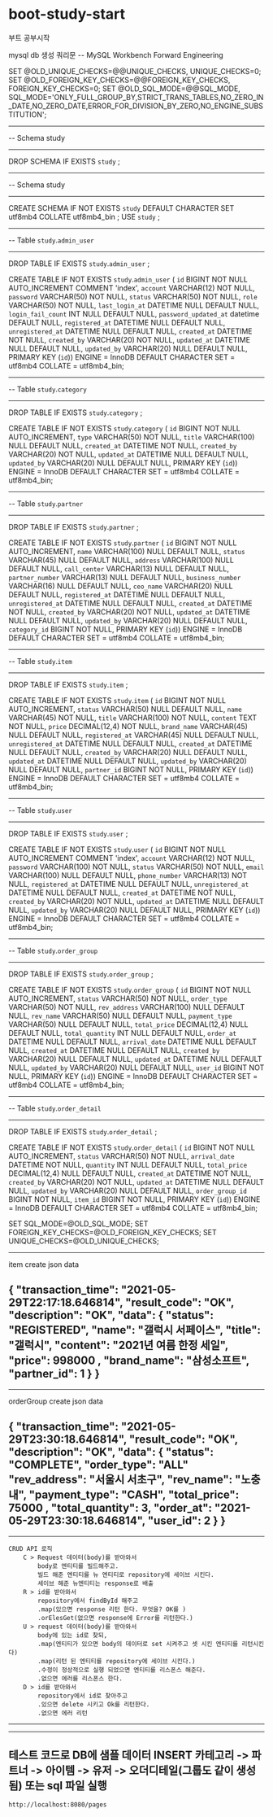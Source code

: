 # boot-study-start
부트 공부시작

mysql db 생성 쿼리문
-- MySQL Workbench Forward Engineering

SET @OLD_UNIQUE_CHECKS=@@UNIQUE_CHECKS, UNIQUE_CHECKS=0;
SET @OLD_FOREIGN_KEY_CHECKS=@@FOREIGN_KEY_CHECKS, FOREIGN_KEY_CHECKS=0;
SET @OLD_SQL_MODE=@@SQL_MODE, SQL_MODE='ONLY_FULL_GROUP_BY,STRICT_TRANS_TABLES,NO_ZERO_IN_DATE,NO_ZERO_DATE,ERROR_FOR_DIVISION_BY_ZERO,NO_ENGINE_SUBSTITUTION';

-- -----------------------------------------------------
-- Schema study
-- -----------------------------------------------------
DROP SCHEMA IF EXISTS `study` ;

-- -----------------------------------------------------
-- Schema study
-- -----------------------------------------------------
CREATE SCHEMA IF NOT EXISTS `study` DEFAULT CHARACTER SET utf8mb4 COLLATE utf8mb4_bin ;
USE `study` ;

-- -----------------------------------------------------
-- Table `study`.`admin_user`
-- -----------------------------------------------------
DROP TABLE IF EXISTS `study`.`admin_user` ;

CREATE TABLE IF NOT EXISTS `study`.`admin_user` (
  `id` BIGINT NOT NULL AUTO_INCREMENT COMMENT 'index',
  `account` VARCHAR(12) NOT NULL,
  `password` VARCHAR(50) NOT NULL,
  `status` VARCHAR(50) NOT NULL,
  `role` VARCHAR(50) NOT NULL,
  `last_login_at` DATETIME NULL DEFAULT NULL,
  `login_fail_count` INT NULL DEFAULT NULL,
  `password_updated_at` datetime DEFAULT NULL,
  `registered_at` DATETIME NULL DEFAULT NULL,
  `unregistered_at` DATETIME NULL DEFAULT NULL,
  `created_at` DATETIME NOT NULL,
  `created_by` VARCHAR(20) NOT NULL,
  `updated_at` DATETIME NULL DEFAULT NULL,
  `updated_by` VARCHAR(20) NULL DEFAULT NULL,
  PRIMARY KEY (`id`))
ENGINE = InnoDB
DEFAULT CHARACTER SET = utf8mb4
COLLATE = utf8mb4_bin;


-- -----------------------------------------------------
-- Table `study`.`category`
-- -----------------------------------------------------
DROP TABLE IF EXISTS `study`.`category` ;

CREATE TABLE IF NOT EXISTS `study`.`category` (
  `id` BIGINT NOT NULL AUTO_INCREMENT,
  `type` VARCHAR(50) NOT NULL,
  `title` VARCHAR(100) NULL DEFAULT NULL,
  `created_at` DATETIME NOT NULL,
  `created_by` VARCHAR(20) NOT NULL,
  `updated_at` DATETIME NULL DEFAULT NULL,
  `updated_by` VARCHAR(20) NULL DEFAULT NULL,
  PRIMARY KEY (`id`))
ENGINE = InnoDB
DEFAULT CHARACTER SET = utf8mb4
COLLATE = utf8mb4_bin;


-- -----------------------------------------------------
-- Table `study`.`partner`
-- -----------------------------------------------------
DROP TABLE IF EXISTS `study`.`partner` ;

CREATE TABLE IF NOT EXISTS `study`.`partner` (
  `id` BIGINT NOT NULL AUTO_INCREMENT,
  `name` VARCHAR(100) NULL DEFAULT NULL,
  `status` VARCHAR(45) NULL DEFAULT NULL,
  `address` VARCHAR(100) NULL DEFAULT NULL,
  `call_center` VARCHAR(13) NULL DEFAULT NULL,
  `partner_number` VARCHAR(13) NULL DEFAULT NULL,
  `business_number` VARCHAR(16) NULL DEFAULT NULL,
  `ceo_name` VARCHAR(20) NULL DEFAULT NULL,
  `registered_at` DATETIME NULL DEFAULT NULL,
  `unregistered_at` DATETIME NULL DEFAULT NULL,
  `created_at` DATETIME NOT NULL,
  `created_by` VARCHAR(20) NOT NULL,
  `updated_at` DATETIME NULL DEFAULT NULL,
  `updated_by` VARCHAR(20) NULL DEFAULT NULL,
  `category_id` BIGINT NOT NULL,
  PRIMARY KEY (`id`))
ENGINE = InnoDB
DEFAULT CHARACTER SET = utf8mb4
COLLATE = utf8mb4_bin;


-- -----------------------------------------------------
-- Table `study`.`item`
-- -----------------------------------------------------
DROP TABLE IF EXISTS `study`.`item` ;

CREATE TABLE IF NOT EXISTS `study`.`item` (
  `id` BIGINT NOT NULL AUTO_INCREMENT,
  `status` VARCHAR(50) NULL DEFAULT NULL,
  `name` VARCHAR(45) NOT NULL,
  `title` VARCHAR(100) NOT NULL,
  `content` TEXT NOT NULL,
  `price` DECIMAL(12,4) NOT NULL,
  `brand_name` VARCHAR(45) NULL DEFAULT NULL,
  `registered_at` VARCHAR(45) NULL DEFAULT NULL,
  `unregistered_at` DATETIME NULL DEFAULT NULL,
  `created_at` DATETIME NULL DEFAULT NULL,
  `created_by` VARCHAR(20) NULL DEFAULT NULL,
  `updated_at` DATETIME NULL DEFAULT NULL,
  `updated_by` VARCHAR(20) NULL DEFAULT NULL,
  `partner_id` BIGINT NOT NULL,
  PRIMARY KEY (`id`))
ENGINE = InnoDB
DEFAULT CHARACTER SET = utf8mb4
COLLATE = utf8mb4_bin;


-- -----------------------------------------------------
-- Table `study`.`user`
-- -----------------------------------------------------
DROP TABLE IF EXISTS `study`.`user` ;

CREATE TABLE IF NOT EXISTS `study`.`user` (
  `id` BIGINT NOT NULL AUTO_INCREMENT COMMENT 'index',
  `account` VARCHAR(12) NOT NULL,
  `password` VARCHAR(100) NOT NULL,
  `status` VARCHAR(50) NOT NULL,
  `email` VARCHAR(100) NULL DEFAULT NULL,
  `phone_number` VARCHAR(13) NOT NULL,
  `registered_at` DATETIME NULL DEFAULT NULL,
  `unregistered_at` DATETIME NULL DEFAULT NULL,
  `created_at` DATETIME NOT NULL,
  `created_by` VARCHAR(20) NOT NULL,
  `updated_at` DATETIME NULL DEFAULT NULL,
  `updated_by` VARCHAR(20) NULL DEFAULT NULL,
  PRIMARY KEY (`id`))
ENGINE = InnoDB
DEFAULT CHARACTER SET = utf8mb4
COLLATE = utf8mb4_bin;


-- -----------------------------------------------------
-- Table `study`.`order_group`
-- -----------------------------------------------------
DROP TABLE IF EXISTS `study`.`order_group` ;

CREATE TABLE IF NOT EXISTS `study`.`order_group` (
  `id` BIGINT NOT NULL AUTO_INCREMENT,
  `status` VARCHAR(50) NOT NULL,
  `order_type` VARCHAR(50) NOT NULL,
  `rev_address` VARCHAR(100) NULL DEFAULT NULL,
  `rev_name` VARCHAR(50) NULL DEFAULT NULL,
  `payment_type` VARCHAR(50) NULL DEFAULT NULL,
  `total_price` DECIMAL(12,4) NULL DEFAULT NULL,
  `total_quantity` INT NULL DEFAULT NULL,
  `order_at` DATETIME NULL DEFAULT NULL,
  `arrival_date` DATETIME NULL DEFAULT NULL,
  `created_at` DATETIME NULL DEFAULT NULL,
  `created_by` VARCHAR(20) NULL DEFAULT NULL,
  `updated_at` DATETIME NULL DEFAULT NULL,
  `updated_by` VARCHAR(20) NULL DEFAULT NULL,
  `user_id` BIGINT NOT NULL,
  PRIMARY KEY (`id`))
ENGINE = InnoDB
DEFAULT CHARACTER SET = utf8mb4
COLLATE = utf8mb4_bin;


-- -----------------------------------------------------
-- Table `study`.`order_detail`
-- -----------------------------------------------------
DROP TABLE IF EXISTS `study`.`order_detail` ;

CREATE TABLE IF NOT EXISTS `study`.`order_detail` (
  `id` BIGINT NOT NULL AUTO_INCREMENT,
  `status` VARCHAR(50) NOT NULL,
  `arrival_date` DATETIME NOT NULL,
  `quantity` INT NULL DEFAULT NULL,
  `total_price` DECIMAL(12,4) NULL DEFAULT NULL,
  `created_at` DATETIME NOT NULL,
  `created_by` VARCHAR(20) NOT NULL,
  `updated_at` DATETIME NULL DEFAULT NULL,
  `updated_by` VARCHAR(20) NULL DEFAULT NULL,
  `order_group_id` BIGINT NOT NULL,
  `item_id` BIGINT NOT NULL,
  PRIMARY KEY (`id`))
ENGINE = InnoDB
DEFAULT CHARACTER SET = utf8mb4
COLLATE = utf8mb4_bin;


SET SQL_MODE=@OLD_SQL_MODE;
SET FOREIGN_KEY_CHECKS=@OLD_FOREIGN_KEY_CHECKS;
SET UNIQUE_CHECKS=@OLD_UNIQUE_CHECKS;

---------------------------------------------------------------------------------------------------------
item create json data

{
    "transaction_time": "2021-05-29T22:17:18.646814",
    "result_code": "OK",
    "description": "OK",
    "data": {
        "status": "REGISTERED",
        "name": "갤럭시 서페이스",
        "title": "갤럭시",
        "content": "2021년 여름 한정 세일",
        "price": 998000 ,
        "brand_name": "삼성소프트",
        "partner_id": 1
    }
}
---------------------------------------------------------------------------------------------------------

---------------------------------------------------------------------------------------------------------
orderGroup create json data

{
    "transaction_time": "2021-05-29T23:30:18.646814",
    "result_code": "OK",
    "description": "OK",
    "data": {
        "status": "COMPLETE",
        "order_type": "ALL"
        "rev_address": "서울시 서초구",
        "rev_name": "노충내",
        "payment_type": "CASH",
        "total_price": 75000 ,
        "total_quantity": 3,
        "order_at": "2021-05-29T23:30:18.646814",
        "user_id": 2
    }
}
---------------------------------------------------------------------------------------------------------

---------------------------------------------------------------------------------------------------------
    CRUD API 로직
        C > Request 데이터(body)를 받아와서
            body로 엔티티를 빌드해주고.
            빌드 해준 엔티티를 뉴 엔티티로 repository에 세이브 시킨다.
            세이브 해준 뉴엔티티는 response로 배출
        R > id를 받아와서
            repository에서 findById 해주고
            .map(있으면 response 리턴 한다. 무엇을? OK를 )
            .orElesGet(없으면 response에 Error를 리턴한다.)
        U > request 데이터(body)를 받아와서
            body에 있는 id로 찾되,
            .map(엔티티가 있으면 body의 데이터로 set 시켜주고 셋 시킨 엔티티를 리턴시킨다)
            .map(리턴 된 엔티티를 repository에 세이브 시킨다.)
            .수정이 정상적으로 실행 되었으면 엔티티를 리스폰스 해준다.
            .없으면 에러를 리스폰스 한다.
        D > id를 받아와서
            repository에서 id로 찾아주고
            .있으면 delete 시키고 Ok를 리턴한다.
            .없으면 에러 리턴
---------------------------------------------------------------------------------------------------------

---------------------------------------------------------------------------------------------------------
테스트 코드로 DB에 샘플 데이터 INSERT
카테고리 -> 파트너 -> 아이템 -> 유저 -> 오더디테일(그룹도 같이 생성됨)
    또는 sql 파일 실행
---------------------------------------------------------------------------------------------------------

    http://localhost:8080/pages
